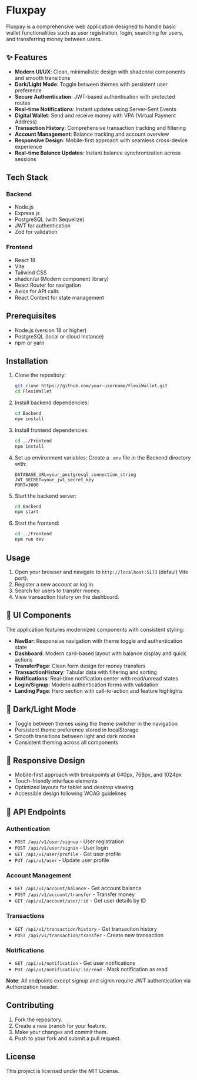 # Fluxpay
Fluxpay is a comprehensive web application designed to handle basic wallet functionalities such as user registration, login, searching for users, and transferring money between users.

## ✨ Features

- **Modern UI/UX**: Clean, minimalistic design with shadcn/ui components and smooth transitions
- **Dark/Light Mode**: Toggle between themes with persistent user preference
- **Secure Authentication**: JWT-based authentication with protected routes
- **Real-time Notifications**: Instant updates using Server-Sent Events
- **Digital Wallet**: Send and receive money with VPA (Virtual Payment Address)
- **Transaction History**: Comprehensive transaction tracking and filtering
- **Account Management**: Balance tracking and account overview
- **Responsive Design**: Mobile-first approach with seamless cross-device experience
- **Real-time Balance Updates**: Instant balance synchronization across sessions

## Tech Stack

### Backend
- Node.js
- Express.js
- PostgreSQL (with Sequelize)
- JWT for authentication
- Zod for validation

### Frontend
- React 18
- Vite
- Tailwind CSS
- shadcn/ui (Modern component library)
- React Router for navigation
- Axios for API calls
- React Context for state management

## Prerequisites
- Node.js (version 18 or higher)
- PostgreSQL (local or cloud instance)
- npm or yarn

## Installation

1. Clone the repository:
   ```bash
   git clone https://github.com/your-username/FlexiWallet.git
   cd FlexiWallet
   ```

2. Install backend dependencies:
   ```bash
   cd Backend
   npm install
   ```

3. Install frontend dependencies:
   ```bash
   cd ../Frontend
   npm install
   ```

4. Set up environment variables:
   Create a `.env` file in the Backend directory with:
   ```
   DATABASE_URL=your_postgresql_connection_string
   JWT_SECRET=your_jwt_secret_key
   PORT=3000
   ```

5. Start the backend server:
   ```bash
   cd Backend
   npm start
   ```

6. Start the frontend:
   ```bash
   cd ../Frontend
   npm run dev
   ```

## Usage

1. Open your browser and navigate to `http://localhost:5173` (default Vite port).
2. Register a new account or log in.
3. Search for users to transfer money.
4. View transaction history on the dashboard.

## 🎨 UI Components

The application features modernized components with consistent styling:

- **NavBar**: Responsive navigation with theme toggle and authentication state
- **Dashboard**: Modern card-based layout with balance display and quick actions
- **TransferPage**: Clean form design for money transfers
- **TransactionHistory**: Tabular data with filtering and sorting
- **Notifications**: Real-time notification center with read/unread states
- **Login/Signup**: Modern authentication forms with validation
- **Landing Page**: Hero section with call-to-action and feature highlights

## 🌙 Dark/Light Mode

- Toggle between themes using the theme switcher in the navigation
- Persistent theme preference stored in localStorage
- Smooth transitions between light and dark modes
- Consistent theming across all components

## 📱 Responsive Design

- Mobile-first approach with breakpoints at 640px, 768px, and 1024px
- Touch-friendly interface elements
- Optimized layouts for tablet and desktop viewing
- Accessible design following WCAG guidelines

## 🔗 API Endpoints

### Authentication
- `POST /api/v1/user/signup` - User registration
- `POST /api/v1/user/signin` - User login
- `GET /api/v1/user/profile` - Get user profile
- `PUT /api/v1/user` - Update user profile

### Account Management
- `GET /api/v1/account/balance` - Get account balance
- `POST /api/v1/account/transfer` - Transfer money
- `GET /api/v1/account/user/:id` - Get user details by ID

### Transactions
- `GET /api/v1/transaction/history` - Get transaction history
- `POST /api/v1/transaction/transfer` - Create new transaction

### Notifications
- `GET /api/v1/notification` - Get user notifications
- `PUT /api/v1/notification/:id/read` - Mark notification as read

**Note**: All endpoints except signup and signin require JWT authentication via Authorization header.

## Contributing

1. Fork the repository.
2. Create a new branch for your feature.
3. Make your changes and commit them.
4. Push to your fork and submit a pull request.

## License

This project is licensed under the MIT License.
